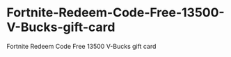 # Fortnite-Redeem-Code-Free-13500-V-Bucks-gift-card
Fortnite Redeem Code Free 13500 V-Bucks gift card
